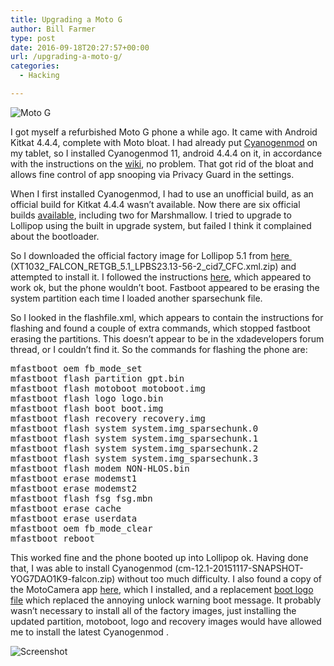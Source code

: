 ```yaml
---
title: Upgrading a Moto G
author: Bill Farmer
type: post
date: 2016-09-18T20:27:57+00:00
url: /upgrading-a-moto-g/
categories:
  - Hacking

---
```

![Moto G][1]

I got myself a refurbished Moto G phone a while ago. It came with Android Kitkat 4.4.4, complete with Moto bloat. I had already put [Cyanogenmod][2] on my tablet, so I installed Cyanogenmod 11, android 4.4.4 on it, in accordance with the instructions on the [wiki][3], no problem. That got rid of the bloat and allows fine control of app snooping via Privacy Guard in the settings.

When I first installed Cyanogenmod, I had to use an unofficial build, as an official build for Kitkat 4.4.4 wasn&#8217;t available. Now there are six official builds [available][4], including two for Marshmallow. I tried to upgrade to Lollipop using the built in upgrade system, but failed I think it complained about the bootloader.

So I downloaded the official factory image for Lollipop 5.1 from [here ][5] (XT1032\_FALCON\_RETGB\_5.1\_LPBS23.13-56-2\_cid7\_CFC.xml.zip) and attempted to install it. I followed the instructions [here][6], which appeared to work ok, but the phone wouldn&#8217;t boot. Fastboot appeared to be erasing the system partition each time I loaded another sparsechunk file.

So I looked in the flashfile.xml, which appears to contain the instructions for flashing and found a couple of extra commands, which stopped fastboot erasing the partitions. This doesn&#8217;t appear to be in the xdadevelopers forum thread, or I couldn&#8217;t find it. So the commands for flashing the phone are:

<pre>
mfastboot oem fb_mode_set
mfastboot flash partition gpt.bin
mfastboot flash motoboot motoboot.img
mfastboot flash logo logo.bin
mfastboot flash boot boot.img
mfastboot flash recovery recovery.img
mfastboot flash system system.img_sparsechunk.0
mfastboot flash system system.img_sparsechunk.1
mfastboot flash system system.img_sparsechunk.2
mfastboot flash system system.img_sparsechunk.3
mfastboot flash modem NON-HLOS.bin
mfastboot erase modemst1
mfastboot erase modemst2
mfastboot flash fsg fsg.mbn
mfastboot erase cache
mfastboot erase userdata 
mfastboot oem fb_mode_clear
mfastboot reboot
</pre>

This worked fine and the phone booted up into Lollipop ok. Having done that, I was able to install Cyanogenmod (cm-12.1-20151117-SNAPSHOT-YOG7DAO1K9-falcon.zip) without too much difficulty. I also found a copy of the MotoCamera app [here][7], which I installed, and a replacement [boot logo file][8] which replaced the annoying unlock warning boot message. It probably wasn&#8217;t necessary to install all of the factory images, just installing the updated partition, motoboot, logo and recovery images would have allowed me to install the latest Cyanogenmod .

![Screenshot][9]

 [1]: images/2016/09/Moto_g.jpg
 [2]: http://www.cyanogenmod.org
 [3]: https://wiki.cyanogenmod.org/w/Install_CM_for_falcon
 [4]: http://download.cyanogenmod.org/?type=snapshot&device=falcon
 [5]: http://www.filefactory.com/folder/c6cdedc45a775d27
 [6]: http://forum.xda-developers.com/showthread.php?t=2542219
 [7]: http://forum.xda-developers.com/devdb/project/dl/?id=15250
 [8]: http://forum.xda-developers.com/showthread.php?t=2548530
 [9]: images/2016/09/Screenshot_2016-09-18-21-23-45.png
